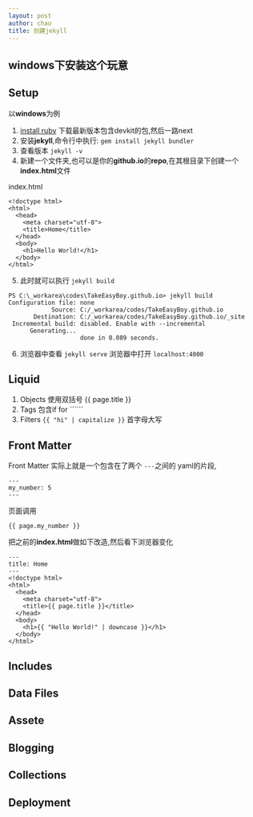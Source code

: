 ```yaml
---
layout: post
author: chao
title: 创建jekyll
---
```

## windows下安装这个玩意

## Setup
以**windows**为例
1. [install ruby](https://rubyinstaller.org/downloads/) 下载最新版本包含devkit的包,然后一路next
2. 安装**jekyll**,命令行中执行:  ```gem install jekyll bundler```
3. 查看版本 ```jekyll -v```
4. 新建一个文件夹,也可以是你的**github.io**的**repo**,在其根目录下创建一个**index.html**文件

index.html
```
<!doctype html>
<html>
  <head>
    <meta charset="utf-8">
    <title>Home</title>
  </head>
  <body>
    <h1>Hello World!</h1>
  </body>
</html>
```
5. 此时就可以执行 ```jekyll build```
```
PS C:\_workarea\codes\TakeEasyBoy.github.io> jekyll build
Configuration file: none
            Source: C:/_workarea/codes/TakeEasyBoy.github.io
       Destination: C:/_workarea/codes/TakeEasyBoy.github.io/_site
 Incremental build: disabled. Enable with --incremental
      Generating...
                    done in 0.089 seconds.
```
6. 浏览器中查看 ```jekyll serve``` 浏览器中打开 ```localhost:4000```

## Liquid
1. Objects 使用双括号 {{ page.title }}
2. Tags 包含if for ``````
3. Filters  ```{{ "hi" | capitalize }}``` 首字母大写

## Front Matter
Front Matter 实际上就是一个包含在了两个 ```---```之间的 yaml的片段,
```
---
my_number: 5
---
```
页面调用
```
{{ page.my_number }}
```
把之前的**index.html**做如下改造,然后看下浏览器变化
```
---
title: Home
---
<!doctype html>
<html>
  <head>
    <meta charset="utf-8">
    <title>{{ page.title }}</title>
  </head>
  <body>
    <h1>{{ "Hello World!" | downcase }}</h1>
  </body>
</html>
```
## Includes
## Data Files
## Assete
## Blogging
## Collections
## Deployment